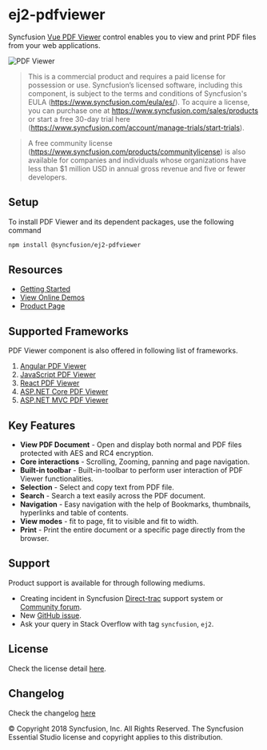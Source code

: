# ej2-pdfviewer

Syncfusion [Vue PDF Viewer](https://www.syncfusion.com/vue-ui-components/vue-pdf-viewer?utm_source=npm&utm_medium=listing&utm_campaign=vue-pdf-viewer-npm) control enables you to view and print PDF files from your web applications.

![PDF Viewer](https://ej2.syncfusion.com/products/images/pdfviewer/readme.gif)

> This is a commercial product and requires a paid license for possession or use. Syncfusion’s licensed software, including this component, is subject to the terms and conditions of Syncfusion's EULA (https://www.syncfusion.com/eula/es/). To acquire a license, you can purchase one at https://www.syncfusion.com/sales/products or start a free 30-day trial here (https://www.syncfusion.com/account/manage-trials/start-trials).

> A free community license (https://www.syncfusion.com/products/communitylicense) is also available for companies and individuals whose organizations have less than $1 million USD in annual gross revenue and five or fewer developers.

## Setup

To install PDF Viewer and its dependent packages, use the following command

```sh
npm install @syncfusion/ej2-pdfviewer
```

## Resources

* [Getting Started](https://ej2.syncfusion.com/vue/documentation/pdfviewer/getting-started/?utm_source=npm&utm_medium=listing&utm_campaign=vue-pdf-viewer-npm)
* [View Online Demos](https://ej2.syncfusion.com/vue/demos/?utm_source=npm&utm_medium=listing&utm_campaign=vue-pdf-viewer-npm#/material/pdfviewer/default.html)
* [Product Page](https://www.syncfusion.com/vue-ui-components/vue-pdf-viewer?utm_source=npm&utm_medium=listing&utm_campaign=vue-pdf-viewer-npm)

## Supported Frameworks

PDF Viewer component is also offered in following list of frameworks.

1. [Angular PDF Viewer](https://www.syncfusion.com/angular-ui-components/angular-pdf-viewer?utm_source=npm&utm_medium=listing&utm_campaign=vue-pdf-viewer-npm)
2. [JavaScript PDF Viewer](https://www.syncfusion.com/javascript-ui-controls/js-pdf-viewer?utm_source=npm&utm_medium=listing&utm_campaign=vue-pdf-viewer-npm)
3. [React PDF Viewer](https://www.syncfusion.com/react-ui-components/react-pdf-viewer?utm_source=npm&utm_medium=listing&utm_campaign=vue-pdf-viewer-npm)
4. [ASP.NET Core PDF Viewer](https://www.syncfusion.com/aspnet-core-ui-controls/pdf-viewer?utm_source=npm&utm_medium=listing&utm_campaign=vue-pdf-viewer-npm)
5. [ASP.NET MVC PDF Viewer](https://www.syncfusion.com/aspnet-mvc-ui-controls/pdf-viewer?utm_source=npm&utm_medium=listing&utm_campaign=vue-pdf-viewer-npm)

## Key Features

* **View PDF Document** - Open and display both normal and PDF files protected with AES and RC4 encryption.
* **Core interactions** - Scrolling, Zooming, panning and page navigation.
* **Built-in toolbar**  - Built-in-toolbar to perform user interaction of PDF Viewer functionalities.
* **Selection**         - Select and copy text from PDF file.
* **Search**            - Search a text easily across the PDF document.
* **Navigation**        - Easy navigation with the help of Bookmarks, thumbnails, hyperlinks and table of contents.
* **View modes**        - fit to page, fit to visible and fit to width.
* **Print**             - Print the entire document or a specific page directly from the browser.

## Support

Product support is available for through following mediums.

* Creating incident in Syncfusion [Direct-trac](https://www.syncfusion.com/support/directtrac/incidents?utm_source=npm&utm_medium=listing&utm_campaign=vue-pdf-viewer-npm) support system or [Community forum](https://www.syncfusion.com/forums/essential-js2?utm_source=npm&utm_medium=listing&utm_campaign=vue-pdf-viewer-npm).
* New [GitHub issue](https://github.com/syncfusion/ej2-pdfviewer/issues/new?utm_source=npm&utm_medium=listing&utm_campaign=vue-pdf-viewer-npm).
* Ask your query in Stack Overflow with tag `syncfusion`, `ej2`.

## License

Check the license detail [here](https://github.com/syncfusion/ej2/blob/master/license?utm_source=npm&utm_medium=listing&utm_campaign=vue-pdf-viewer-npm).

## Changelog

Check the changelog [here](https://github.com/syncfusion/ej2-pdfviewer/blob/master/CHANGELOG.md?utm_source=npm&utm_medium=listing&utm_campaign=vue-pdf-viewer-npm)

 © Copyright 2018 Syncfusion, Inc. All Rights Reserved. The Syncfusion Essential Studio license and copyright applies to this distribution.